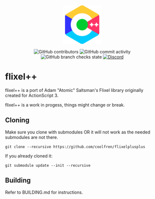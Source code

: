 <p align="center">
<img src="assets/logo.png", width="25%", height="25%">
</p>
<p align="center">
<img alt="GitHub contributors" src="https://img.shields.io/github/contributors/coolfren/flixelplusplus?style=plastic">
<img alt="GitHub commit activity" src="https://img.shields.io/github/commit-activity/m/coolfren/flixelplusplus?style=plastic">
<img alt="GitHub branch checks state" src="https://img.shields.io/github/checks-status/coolfren/flixelplusplus/master?style=plastic">
<a href="https://discord.gg/tNYFGGFrX9">
<img alt="Discord" src="https://img.shields.io/discord/1051239786054164560?label=discord&logo=discord&style=plastic">
</a>
</p>

# flixel++

flixel++ is a port of Adam "Atomic" Saltsman's Flixel library originally created for ActionScript 3.

flixel++ is a work in progess, things might change or break.

## Cloning
Make sure you clone with submodules OR it will not work as the needed submodules are not there.

```
git clone --recursive https://github.com/coolfren/flixelplusplus
```

If you already cloned it:
```
git submodule update --init --recursive
```
## Building
Refer to BUILDING.md for instructions.